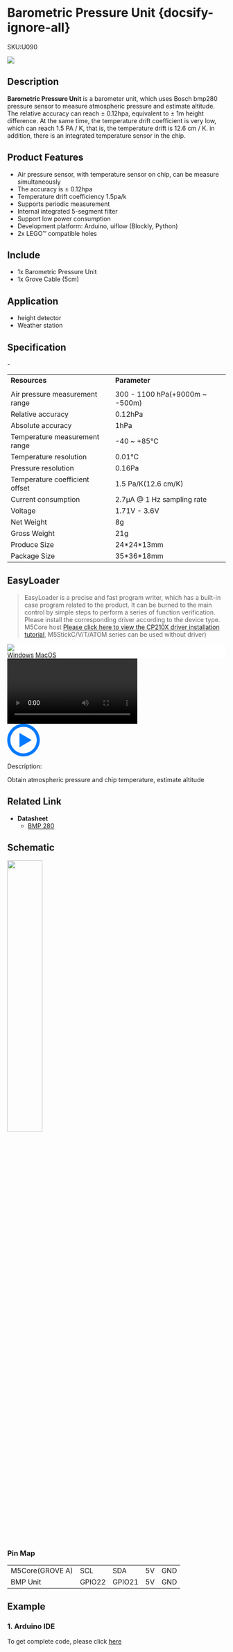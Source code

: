 # Barometric Pressure Unit {docsify-ignore-all}

<el-tag effect="plain">SKU:U090</el-tag>

<div class="product_pic"><img src="assets/img/product_pics/unit/bps/bps.webp"></div>

## Description

**Barometric Pressure Unit**  is a barometer unit, which uses Bosch bmp280 pressure sensor to measure atmospheric pressure and estimate altitude. The relative accuracy can reach ± 0.12hpa, equivalent to ± 1m height difference. At the same time, the temperature drift coefficient is very low, which can reach 1.5 PA / K, that is, the temperature drift is 12.6 cm / K. in addition, there is an integrated temperature sensor in the chip.

## Product Features

- Air pressure sensor, with temperature sensor on chip, can be measure simultaneously
- The accuracy is ± 0.12hpa
- Temperature drift coefficiency 1.5pa/k
- Supports periodic measurement
- Internal integrated 5-segment filter
- Support low power consumption
- Development platform: Arduino, uiflow (Blockly, Python)
- 2x LEGO™ compatible holes

## Include

- 1x Barometric Pressure Unit
- 1x Grove Cable (5cm)

## Application

- height detector
- Weather station

## Specification

<table>
   <tr style="font-weight:bold">
      <td>Resources</td>
      <td>Parameter</td>
   </tr>
   <tr>
      <td></td>
      <td></td>
   </tr>
   <tr>
      <td>Air pressure measurement range</td>
      <td>300 - 1100 hPa(+9000m ~ -500m)</td>
   </tr>
   <tr>
      <td>Relative accuracy</td>
      <td>0.12hPa</td>
   </tr>
   <tr>
      <td>Absolute accuracy</td>
      <td>1hPa</td>
   </tr>
   <tr>
      <td>Temperature measurement range</td>
      <td>-40 ~ +85°C</td>
   </tr>
   <tr>
      <td>Temperature resolution</td>
      <td>0.01°C</td>
   </tr>
   <tr>
      <td>Pressure resolution</td>
      <td>0.16Pa</td>
   </tr>
   <tr>
      <td>Temperature coefficient offset</td>
      <td>1.5 Pa/K(12.6 cm/K)</td>
   </tr>
   <tr>
      <td>Current consumption</td>
      <td>2.7μA @ 1 Hz sampling rate</td>
   </tr>
   <tr>
      <td>Voltage</td>
      <td>1.71V - 3.6V</td>
   </tr>
   <tr>
   <td>Net Weight</td>
      <td>8g</td>
   </tr>-
   <tr>
      <td>Gross Weight</td>
      <td>21g</td>
   </tr>
   <tr>
      <td>Produce Size</td>
      <td>24*24*13mm</td>
   </tr>
   <tr>
      <td>Package Size</td>
      <td>35*36*18mm</td>
   </tr>
 </table>

## EasyLoader

>EasyLoader is a precise and fast program writer, which has a built-in case program related to the product. It can be burned to the main control by simple steps to perform a series of function verification. Please install the corresponding driver according to the device type. M5Core host [Please click here to view the CP210X driver installation tutorial](en/arduino/arduino_development), M5StickC/V/T/ATOM series can be used without driver)

<div class="easyloader-box">
    <div style="background-color:white;">
        <div><img src="https://m5stack.oss-cn-shenzhen.aliyuncs.com/image/easyloader_intro.webp"></div>
        <div class="easyloader-btn">
            <a href="https://m5stack.oss-cn-shenzhen.aliyuncs.com/EasyLoader/Windows/UNIT/For%20M5Core/EasyLoader_BPS_Unit_With_M5Core.exe">Windows</a>
            <a href="https://m5stack.oss-cn-shenzhen.aliyuncs.com/EasyLoader/MacOS/UNIT/EasyLoader_BPS_Unit_For_M5Core_.dmg">MacOS</a>
        </div>
    </div>
    <div>
        <video id="example_video" controls>
            <source src="https://m5stack.oss-cn-shenzhen.aliyuncs.com/video/Product_example_video/Unit/BPS.mp4" type="video/mp4">
        </video>
        <div class="easyloader-mask">
        <a>
            <svg id="play-btn" t="1583228776634" class="icon" viewBox="0 0 1024 1024" version="1.1" xmlns="http://www.w3.org/2000/svg" p-id="4152" width="75" height="75"><path d="M512 0C229.216 0 0 229.216 0 512s229.216 512 512 512 512-229.216 512-512S794.784 0 512 0z m0 928C282.24 928 96 741.76 96 512S282.24 96 512 96s416 186.24 416 416-186.24 416-416 416zM384 288l384 224-384 224z" p-id="4153" fill="#007aff"></path></svg></a>
            <p>Description:</p>
            <p>Obtain atmospheric pressure and chip temperature, estimate altitude</p>
        </div>
    </div>
</div>

## Related Link

-  **Datasheet**
    - [BMP 280](https://m5stack.oss-cn-shenzhen.aliyuncs.com/resource/docs/datasheet/hat/BMP280-DS001-11_en.pdf)

## Schematic

<img src="assets/img/product_pics/unit/bps/bps_sch.webp" width="40%">

### Pin Map

<table>
 <tr><td>M5Core(GROVE A)</td><td>SCL</td><td>SDA</td><td>5V</td><td>GND</td></tr>
 <tr><td>BMP Unit</td><td>GPIO22</td><td>GPIO21</td><td>5V</td><td>GND</td></tr>
</table>

## Example

### 1. Arduino IDE

To get complete code, please click [here](https://github.com/m5stack/M5-ProductExampleCodes/tree/master/Unit/BPS_Unit)

<script>

   var purchase_link = 'https://m5stack.com/collections/m5-unit/products/barometric-pressure-unitbmp280';

   anchor_search(purchase_link);
   scrollFunc();

</script>
